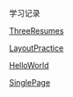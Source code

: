 学习记录

[ThreeResumes](https://xujiazhen.github.io/BDFE/%E9%9B%B6%E5%9F%BA%E7%A1%80%E5%AD%A6%E9%99%A2/ThreeResumes/index.html)

[LayoutPractice](https://xujiazhen.github.io/BDFE/%E9%9B%B6%E5%9F%BA%E7%A1%80%E5%AD%A6%E9%99%A2/LayoutPractice/index.html)

[HelloWorld](https://xujiazhen.github.io/BDFE/%E9%9B%B6%E5%9F%BA%E7%A1%80%E5%AD%A6%E9%99%A2/HelloWorld/index.html)

[SinglePage](https://xujiazhen.github.io/BDFE/%E9%9B%B6%E5%9F%BA%E7%A1%80%E5%AD%A6%E9%99%A2/SinglePage/index.html)